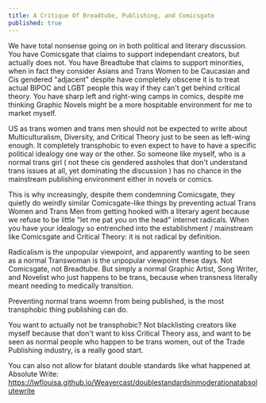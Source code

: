 ```yaml
---
title: A Critique Of Breadtube, Publishing, and Comicsgate
published: true
---
```

We have total nonsense going on in both political and literary discussion. You have Comicsgate that claims to support independant creators, but actually does not. You have Breadtube that claims to support minorities, when in fact they consider Asians and Trans Women to be Caucasian and Cis gendered "adjacent" despite have completely obscene it is to treat actual BIPOC and LGBT people this way if they can't get behind critical theory. You have sharp left and right-wing camps in comics, despite me thinking Graphic Novels might be a more hospitable environment for me to market myself.

US as trans women and trans men should not be expected to write about Multiculturalism, Diversity, and Critical Theory just to be seen as left-wing enough. It completely transphobic to even expect to have to have a specific political idealogy one way or the other. So someone like myself, who is a normal trans girl ( not these cis gendered assholes that don't understand trans issues at all, yet dominating the discussion ) has no chance in the mainstream publishing environment either in novels or comics.

This is why increasingly, despite them condemning Comicsgate, they quietly do weirdly similar Comicsgate-like things by preventing actual Trans Women and Trans Men from getting hooked with a literary agent because we refuse to be little "let me pat you on the head" internet radicals. When you have your idealogy so entrenched into the establishment / mainstream like Comicsgate and Critical Theory: it is not radical by definition.

Radicalism is the unpopular viewpoint, and apparently wanting to be seen as a normal Transwoman is the unpopular viewpoint these days. Not Comicsgate, not Breadtube. But simply a normal Graphic Artist, Song Writer, and Novelist who just happens to be trans, because when transness literally meant needing to medically transition.

Preventing normal trans woemn from being published, is the most transphobic thing publishing can do.

You want to actually not be transphobic? Not blacklisting creators like myself because that don't want to kiss Critical Theory ass, and want to be seen as normal people who happen to be trans women, out of the Trade Publishing industry, is a really good start.

You can also not allow for blatant double standards like what happened at Absolute Write: https://lwflouisa.github.io/Weavercast/doublestandardsinmoderationatabsolutewrite
